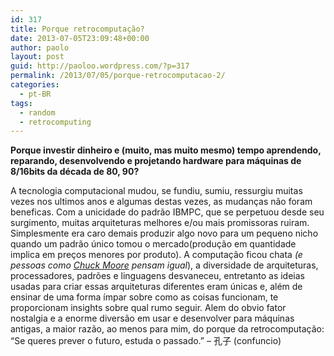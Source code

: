 ```yaml
---
id: 317
title: Porque retrocomputação?
date: 2013-07-05T23:09:48+00:00
author: paolo
layout: post
guid: http://paoloo.wordpress.com/?p=317
permalink: /2013/07/05/porque-retrocomputacao-2/
categories:
  - pt-BR
tags:
  - random
  - retrocomputing
---
```

**Porque investir dinheiro e (muito, mas muito mesmo) tempo aprendendo, reparando, desenvolvendo e projetando hardware para máquinas de 8/16bits da década de 80, 90?**

A tecnologia computacional mudou, se fundiu, sumiu, ressurgiu muitas vezes nos ultimos anos e algumas destas vezes, as mudanças não foram beneficas. Com a unicidade do padrão IBMPC, que se perpetuou desde seu surgimento, muitas arquiteturas melhores e/ou mais promissoras ruiram. Simplesmente era caro demais produzir algo novo para um pequeno nicho quando um padrão único tomou o mercado(produção em quantidade implica em preços menores por produto). A computação ficou chata _(e pessoas como [Chuck Moore](http://en.wikipedia.org/wiki/Charles_H._Moore "Chuck Moore by Wikipedia") pensam igual_), a diversidade de arquiteturas, processadores, padrões e linguagens desvaneceu, entretanto as ideias usadas para criar essas arquiteturas diferentes eram únicas e, além de ensinar de uma forma ímpar sobre como as coisas funcionam, te proporcionam insights sobre qual rumo seguir. Alem do obvio fator nostalgia e a enorme diversão em usar e desenvolver para máquinas antigas, a maior razão, ao menos para mim, do porque da retrocomputação:  
&#8220;Se queres prever o futuro, estuda o passado.&#8221; &#8211; 孔子 (confuncio)